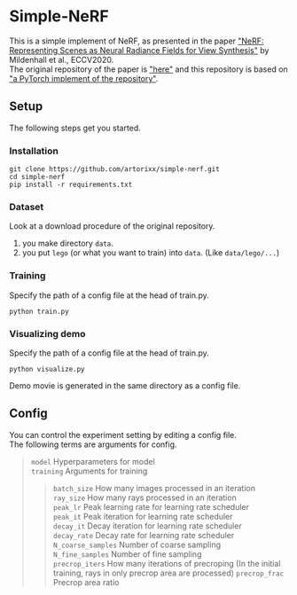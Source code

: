 # Simple-NeRF

This is a simple implement of NeRF, as presented in the paper ["NeRF: Representing Scenes as Neural Radiance Fields for View Synthesis"](https://www.matthewtancik.com/nerf) by Mildenhall et al., ECCV2020.  
The original repository of the paper is ["here"](https://github.com/bmild/nerf) and this repository is based on ["a PyTorch implement of the repository"](https://github.com/yenchenlin/nerf-pytorch).

## Setup

The following steps get you started.

### Installation
```
git clone https://github.com/artorixx/simple-nerf.git
cd simple-nerf
pip install -r requirements.txt
```
### Dataset
Look at a download procedure of the original repository.  
1. you make directory `data`.  
2. you put `lego` (or what you want to train) into `data`. (Like `data/lego/...`)

### Training
Specify the path of a config file at the head of train.py.  
```
python train.py
```

### Visualizing demo
Specify the path of a config file at the head of train.py.  
```
python visualize.py
```
Demo movie is generated in the same directory as a config file.  

## Config
You can control the experiment setting by editing a config file.  
The following terms are arguments for config.  
>`model` Hyperparameters for model  
>`training` Arguments for training
>>`batch_size` How many images processed in an iteration
>`ray_size` How many rays processed in an iteration  
>`peak_lr` Peak learning rate for learning rate scheduler  
>`peak_it` Peak iteration for learning rate scheduler  
>`decay_it` Decay iteration for learning rate scheduler  
>`decay_rate` Decay rate for learning rate scheduler  
>`N_coarse_samples` Number of coarse sampling  
>`N_fine_samples` Number of fine sampling  
>`precrop_iters` How many iterations of precroping (In the initial training, rays in only precrop area are processed)
>`precrop_frac` Precrop area ratio 





